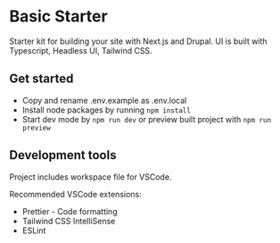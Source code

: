 # Basic Starter

Starter kit for building your site with Next.js and Drupal. UI is built with Typescript, Headless UI, Tailwind CSS.

## Get started

- Copy and rename .env.example as .env.local
- Install node packages by running `npm install`
- Start dev mode by `npm run dev` or preview built project with `npm run preview`

## Development tools

Project includes workspace file for VSCode.

Recommended VSCode extensions:

- Prettier - Code formatting
- Tailwind CSS IntelliSense
- ESLint
